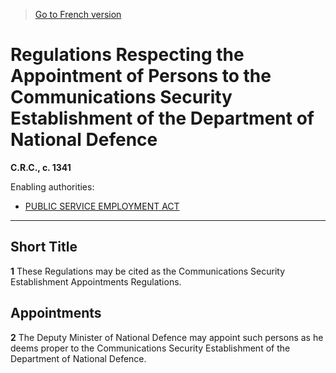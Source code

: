 > [Go to French version](/fr/Règlements/Codification%20des%20règlements%20du%20Canada/1301-1400/C.R.C.,%20ch.%201341.md)

# Regulations Respecting the Appointment of Persons to the Communications Security Establishment of the Department of National Defence

**C.R.C., c. 1341**

Enabling authorities: 
- [PUBLIC SERVICE EMPLOYMENT ACT](/en/Acts/Statutes%20of%20Canada/2003/c.%2022,%20ss.%2012,%2013%20.md)

----------



## Short Title


**1** These Regulations may be cited as the Communications Security Establishment Appointments Regulations.




## Appointments


**2** The Deputy Minister of National Defence may appoint such persons as he deems proper to the Communications Security Establishment of the Department of National Defence.


